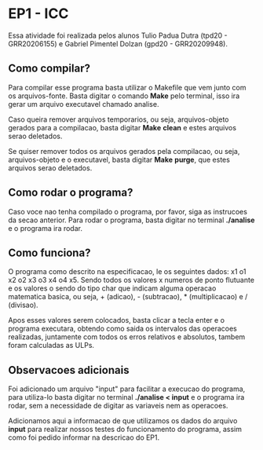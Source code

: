 # EP1 - ICC

Essa atividade foi realizada pelos alunos Tulio Padua Dutra (tpd20 - GRR20206155) e Gabriel Pimentel Dolzan (gpd20 - GRR20209948).

## Como compilar?

Para compilar esse programa basta utilizar o Makefile que vem junto com os arquivos-fonte. Basta digitar o comando **Make** pelo terminal, isso ira gerar um arquivo executavel chamado analise.

Caso queira remover arquivos temporarios, ou seja, arquivos-objeto gerados para a compilacao, basta digitar **Make** **clean** e estes arquivos serao deletados.

Se quiser remover todos os arquivos gerados pela compilacao, ou seja, arquivos-objeto e o executavel, basta digitar **Make** **purge**, que estes arquivos serao deletados.

## Como rodar o programa?

Caso voce nao tenha compilado o programa, por favor, siga as instrucoes da secao anterior. Para rodar o programa, basta digitar no terminal **./analise** e o programa ira rodar.

## Como funciona?

O programa como descrito na especificacao, le os seguintes dados: x1 o1 x2 o2 x3 o3 x4 o4 x5. Sendo todos os valores x numeros de ponto flutuante e os valores o sendo do tipo char que indicam alguma operacao matematica basica, ou seja, + (adicao), - (subtracao), * (multiplicacao) e  / (divisao).

<p>Apos esses valores serem colocados, basta clicar a tecla enter e o programa executara, obtendo como saida os intervalos das operacoes realizadas, juntamente com todos os erros relativos e absolutos, tambem foram calculadas as ULPs.</p>

## Observacoes adicionais

Foi adicionado um arquivo "input" para facilitar a execucao do programa, para utiliza-lo basta digitar no terminal **./analise < input** e o programa ira rodar, sem a necessidade de digitar as variaveis nem as operacoes.

Adicionamos aqui a informacao de que utilizamos os dados do arquivo **input** para realizar nossos testes do funcionamento do programa, assim como foi pedido informar na descricao do EP1.